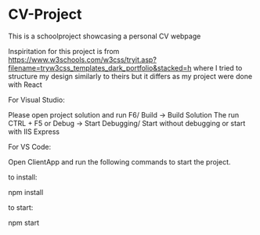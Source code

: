 # CV-Project

This is a schoolproject showcasing a personal CV webpage

Inspiritation for this project is from 
https://www.w3schools.com/w3css/tryit.asp?filename=tryw3css_templates_dark_portfolio&stacked=h
where I tried to structure my design similarly to theirs but it differs as my project were done with React

For Visual Studio:

Please open project solution and run F6/ Build -> Build Solution The run CTRL + F5 or Debug -> Start Debugging/ Start without debugging or start with IIS Express

For VS Code:

Open ClientApp and run the following commands to start the project.



to install:

npm install

to start:

npm start
